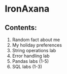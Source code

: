 # IronAxana

## Contents:

1. Random fact about me
2. My holiday preferences
3. String operations lab
4. Error handling lab
5. Pandas labs (1-5)
6. SQL labs (1-3)